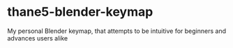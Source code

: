 # thane5-blender-keymap
My personal Blender keymap, that attempts to be intuitive for beginners and advances users alike 
